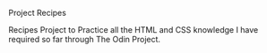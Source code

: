 Project Recipes

Recipes Project to Practice all the HTML and CSS knowledge I have required so far through 
The Odin Project.